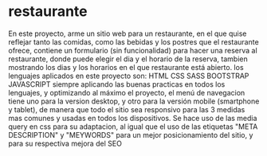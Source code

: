 # restaurante
En este proyecto, arme un sitio web para un restaurante, en el que quise reflejar tanto las comidas, como las bebidas y los postres que el restaurante ofrece,
contiene un formulario (sin funcionalidad) para hacer una reserva al restaurante, donde puede elegir el dia y el horario de la reserva, tambien mostrando los dias y los horarios en el que restaurante está abierto.
los lenguajes aplicados en este proyecto son:
HTML
CSS
SASS
BOOTSTRAP
JAVASCRIPT
siempre aplicando las buenas practicas en todos los lenguajes, y optimizando al máximo el proyecto, el menú de navegacion tiene uno para la version desktop, y
otro para la versión mobile (smartphone y tablet), de manera que todo el sitio sea responsivo para las 3 medidas mas comunes y usadas en todos los dispositivos.
Se hace uso de las media query en css para su adaptacion, al igual que el uso de las etiquetas "META DESCRIPTION" y "MEYWORDS" para un mejor posicionamiento
del sitio, y para su respectiva mejora del SEO
